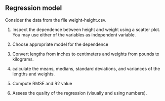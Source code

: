 ## Regression model
Consider the data from the file weight-height.csv.

1) Inspect the dependence between height and weight using a scatter plot. You may use either of the variables as independent variable.

2) Choose appropriate model for the dependence

3) Convert lengths from inches to centimeters and weights from pounds to kilograms.

4) calculate the means, medians, standard deviations, and variances of the lengths and weights.

5) Compute RMSE and R2 value

7) Assess the quality of the regression (visually and using numbers).




